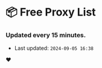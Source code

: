 # :package: Free Proxy List
### Updated every 15 minutes.

- Last updated: `2024-09-05 16:38`

:heart:
